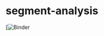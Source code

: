 # segment-analysis
[![Binder](https://mybinder.org/v2/gh/bndodson/segment-analysis/master?filepath=https%3A%2F%2Fgithub.com%2Fbndodson%2Fsegment-analysis%2Fblob%2Fmaster%2Fsegment_demo.ipynb)
